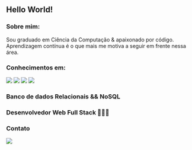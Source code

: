 <!--
**carlosrsantos/carlosrsantos** is a ✨ _special_ ✨ repository because its `README.md` (this file) appears on your GitHub profile.

Here are some ideas to get you started:

- 🔭 I’m currently working on ...
- 🌱 I’m currently learning ...
- 👯 I’m looking to collaborate on ...
- 🤔 I’m looking for help with ...
- 💬 Ask me about ...
- 📫 How to reach me: ...
- 😄 Pronouns: ...
- ⚡ Fun fact: ...
-->

## Hello World!

### Sobre mim:

  Sou graduado em Ciência da Computação & apaixonado por código.
  Aprendizagem contínua é o que mais me motiva a seguir em frente nessa área.

### Conhecimentos em:
<div>
  <img src="https://img.shields.io/badge/Docker-1E90FF?style=for-the-badge&logo=docker&logoColor=white" />
  <img src="https://img.shields.io/badge/C%23-239120?style=for-the-badge&logo=c-sharp&logoColor=white" />
  <img src="https://img.shields.io/badge/.NET-512BD4?style=for-the-badge&logo=dotnet&logoColor=white" />
  <img src="https://img.shields.io/badge/JavaScript-F7DF1E?style=for-the-badge&logo=JavaScript&logoColor=000 />
  <img src="https://img.shields.io/badge/TypeScript-3178C6?style=for-the-badge&logo=TypeScript&logoColor=FFF" />
</div>

### Banco de dados Relacionais && NoSQL

### Desenvolvedor Web Full Stack 👨🏾‍💻

### Contato
<div>
<a href="https://www.linkedin.com/in/carlos-rodrigues-b0961951/" target="_blank"><img src="https://img.shields.io/badge/-LinkedIn-%230077B5?style=for-the-badge&logo=linkedin&logoColor=white" target="_blank"></a>
</div>

